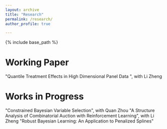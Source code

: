 ```yaml
---
layout: archive
title: "Research"
permalink: /research/
author_profile: true

---
```


{% include base_path %}

Working Paper
======
"Quantile Treatment Effects in High Dimensional Panel Data ", with Li Zheng

Works in Progress
======
"Constrained Bayesian Variable Selection", with Quan Zhou
"A Structure Analysis of Combinatorial Auction with Reinforcement Learning", with Li Zheng
"Robust Bayesian Learning: An Application to Penalized Splines"

